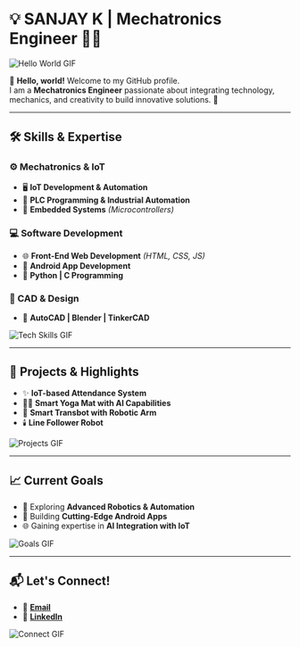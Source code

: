 # 💡 SANJAY K | Mechatronics Engineer 👨‍🔧

![Hello World GIF](https://media.giphy.com/media/hvRJCLFzcasrR4ia7z/giphy.gif)

🌟 **Hello, world!** Welcome to my GitHub profile.  
I am a **Mechatronics Engineer** passionate about integrating technology, mechanics, and creativity to build innovative solutions. 🚀  

---

## 🛠️ Skills & Expertise  

### ⚙️ Mechatronics & IoT  
- 🖥️ **IoT Development & Automation**  
- 🧩 **PLC Programming & Industrial Automation**  
- 🔌 **Embedded Systems** *(Microcontrollers)*  

### 💻 Software Development  
- 🌐 **Front-End Web Development** *(HTML, CSS, JS)*  
- 📱 **Android App Development**  
- 🐍 **Python | C Programming**  

### 🎨 CAD & Design  
- 📐 **AutoCAD | Blender | TinkerCAD**  

![Tech Skills GIF](https://media.giphy.com/media/26tn33aiTi1jkl6H6/giphy.gif)  

---

## 🌟 Projects & Highlights  

- ✨ **IoT-based Attendance System**  
- 🧘‍♂️ **Smart Yoga Mat with AI Capabilities**  
- 🤖 **Smart Transbot with Robotic Arm**  
- 🕯️ **Line Follower Robot**  

![Projects GIF](https://media.giphy.com/media/QHE5gWI0QjqF2/giphy.gif)  

---

## 📈 Current Goals  

- 🚀 Exploring **Advanced Robotics & Automation**  
- 📱 Building **Cutting-Edge Android Apps**  
- 🌐 Gaining expertise in **AI Integration with IoT**  

![Goals GIF](https://media.giphy.com/media/3o7TKPdUkkb5n4r3l6/giphy.gif)  

---

## 📬 Let's Connect!  

- 📨 [**Email**](mailto:sanjay20046984@gmail.com)  
- 💼 [**LinkedIn**](https://www.linkedin.com/in/ksanjay2004)  

![Connect GIF](https://media.giphy.com/media/l0HlNQ03J5JxX6lva/giphy.gif)  


